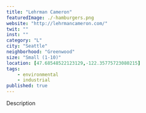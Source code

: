 ```yaml
---
title: "Lehrman Cameron"
featuredImage: ./-hamburgers.png
website: "http://lehrmancameron.com/"
twit: ""
inst: ""
category: "L"
city: "Seattle"
neighborhood: "Greenwood"
size: "Small (1-10)"
location: [47.68548522123129,-122.35775723080215]
tags:
    - environmental
    - industrial
published: true
---
```


Description
